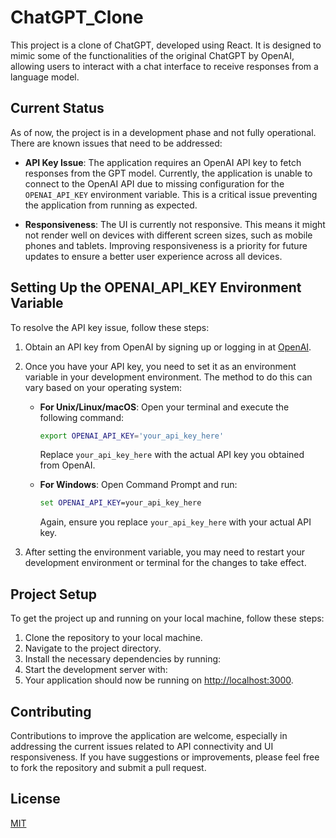 # ChatGPT_Clone

This project is a clone of ChatGPT, developed using React. It is designed to mimic some of the functionalities of the original ChatGPT by OpenAI, allowing users to interact with a chat interface to receive responses from a language model.

## Current Status

As of now, the project is in a development phase and not fully operational. There are known issues that need to be addressed:

- **API Key Issue**: The application requires an OpenAI API key to fetch responses from the GPT model. Currently, the application is unable to connect to the OpenAI API due to missing configuration for the `OPENAI_API_KEY` environment variable. This is a critical issue preventing the application from running as expected.

- **Responsiveness**: The UI is currently not responsive. This means it might not render well on devices with different screen sizes, such as mobile phones and tablets. Improving responsiveness is a priority for future updates to ensure a better user experience across all devices.

## Setting Up the OPENAI_API_KEY Environment Variable

To resolve the API key issue, follow these steps:

1. Obtain an API key from OpenAI by signing up or logging in at [OpenAI](https://openai.com/).

2. Once you have your API key, you need to set it as an environment variable in your development environment. The method to do this can vary based on your operating system:

   - **For Unix/Linux/macOS**: Open your terminal and execute the following command:
     ```bash
     export OPENAI_API_KEY='your_api_key_here'
     ```
     Replace `your_api_key_here` with the actual API key you obtained from OpenAI.

   - **For Windows**: Open Command Prompt and run:
     ```cmd
     set OPENAI_API_KEY=your_api_key_here
     ```
     Again, ensure you replace `your_api_key_here` with your actual API key.

3. After setting the environment variable, you may need to restart your development environment or terminal for the changes to take effect.

## Project Setup

To get the project up and running on your local machine, follow these steps:

1. Clone the repository to your local machine.
2. Navigate to the project directory.
3. Install the necessary dependencies by running:
4. Start the development server with:
5. Your application should now be running on [http://localhost:3000](http://localhost:3000).

## Contributing

Contributions to improve the application are welcome, especially in addressing the current issues related to API connectivity and UI responsiveness. If you have suggestions or improvements, please feel free to fork the repository and submit a pull request.

## License

[MIT](LICENSE.md)


